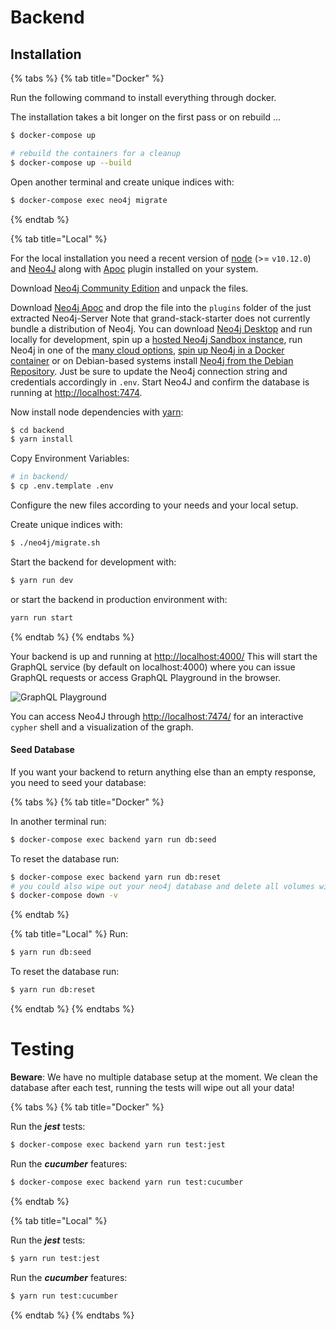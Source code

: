 # Backend

## Installation
{% tabs %}
{% tab title="Docker" %}

Run the following command to install everything through docker.

The installation takes a bit longer on the first pass or on rebuild ...

```bash
$ docker-compose up

# rebuild the containers for a cleanup
$ docker-compose up --build
```
Open another terminal and create unique indices with:

```bash
$ docker-compose exec neo4j migrate
```

{% endtab %}

{% tab title="Local" %}

For the local installation you need a recent version of [node](https://nodejs.org/en/)
(&gt;= `v10.12.0`) and [Neo4J](https://neo4j.com/) along with
[Apoc](https://github.com/neo4j-contrib/neo4j-apoc-procedures) plugin installed
on your system.

Download [Neo4j Community Edition](https://neo4j.com/download-center/#releases) and unpack the files.

Download [Neo4j Apoc](https://github.com/neo4j-contrib/neo4j-apoc-procedures/releases) and drop the file into the `plugins` folder of the just extracted Neo4j-Server
Note that grand-stack-starter does not currently bundle a distribution of Neo4j. You can download [Neo4j Desktop](https://neo4j.com/download/) and run locally for development, spin up a [hosted Neo4j Sandbox instance](https://neo4j.com/download/), run Neo4j in one of the [many cloud options](https://neo4j.com/developer/guide-cloud-deployment/), [spin up Neo4j in a Docker container](https://neo4j.com/developer/docker/) or on Debian-based systems install [Neo4j from the Debian Repository](http://debian.neo4j.org/). Just be sure to update the Neo4j connection string and credentials accordingly in `.env`.
Start Neo4J and confirm the database is running at [http://localhost:7474](http://localhost:7474).

Now install node dependencies with [yarn](https://yarnpkg.com/en/):
```bash
$ cd backend
$ yarn install
```

Copy Environment Variables:
```bash
# in backend/
$ cp .env.template .env
```

Configure the new files according to your needs and your local setup.

Create unique indices with:

```bash
$ ./neo4j/migrate.sh
```

Start the backend for development with:
```bash
$ yarn run dev
```

or start the backend in production environment with:
```bash
yarn run start
```

{% endtab %}
{% endtabs %}

Your backend is up and running at [http://localhost:4000/](http://localhost:4000/)
This will start the GraphQL service \(by default on localhost:4000\) where you can issue GraphQL requests or access GraphQL Playground in the browser. 

![GraphQL Playground](../.gitbook/assets/graphql-playground.png)

You can access Neo4J through [http://localhost:7474/](http://localhost:7474/)
for an interactive `cypher` shell and a visualization of the graph.


#### Seed Database

If you want your backend to return anything else than an empty response, you
need to seed your database:

{% tabs %}
{% tab title="Docker" %}

In another terminal run:
```bash
$ docker-compose exec backend yarn run db:seed
```

To reset the database run:
```bash
$ docker-compose exec backend yarn run db:reset
# you could also wipe out your neo4j database and delete all volumes with:
$ docker-compose down -v
```
{% endtab %}

{% tab title="Local" %}
Run:
```bash
$ yarn run db:seed
```

To reset the database run:
```bash
$ yarn run db:reset
```
{% endtab %}
{% endtabs %}


# Testing

**Beware**: We have no multiple database setup at the moment. We clean the database after each test, running the tests will wipe out all your data!


{% tabs %}
{% tab title="Docker" %}

Run the _**jest**_ tests:

```bash
$ docker-compose exec backend yarn run test:jest
```

Run the _**cucumber**_ features:

```bash
$ docker-compose exec backend yarn run test:cucumber
```

{% endtab %}

{% tab title="Local" %}

Run the _**jest**_ tests:

```bash
$ yarn run test:jest
```

Run the _**cucumber**_ features:

```bash
$ yarn run test:cucumber
```

{% endtab %}
{% endtabs %}
